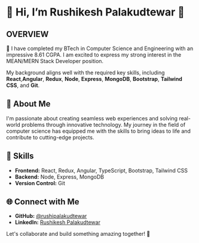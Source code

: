 # 👋 Hi, I’m **Rushikesh Palakudtewar** 👋

## **OVERVIEW**

👀 I have completed my BTech in Computer Science and Engineering with an impressive 8.61 CGPA. I am excited to express my strong interest in the MEAN/MERN Stack Developer position.

My background aligns well with the required key skills, including **React**,**Angular**, **Redux**, **Node**, **Express**, **MongoDB**, **Bootstrap**, **Tailwind CSS**, and **Git**.

## 🚀 About Me

I'm passionate about creating seamless web experiences and solving real-world problems through innovative technology. My journey in the field of computer science has equipped me with the skills to bring ideas to life and contribute to cutting-edge projects.

## 🌟 Skills

- **Frontend:** React, Redux, Angular, TypeScript, Bootstrap, Tailwind CSS
- **Backend:** Node, Express, MongoDB
- **Version Control:** Git

## 🌐 Connect with Me

- **GitHub:** [@rushipalakudtewar](https://github.com/rushipalakudtewar)
- **LinkedIn:** [Rushikesh Palakudtewar](https://www.linkedin.com/in/rushikesh-palakudtewar-1b75b01b4)

Let's collaborate and build something amazing together! 🚀
